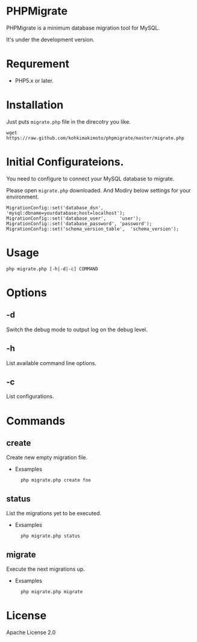 # PHPMigrate

PHPMigrate is a minimum database migration tool for MySQL.

It's under the development version.

# Requrement

* PHP5.x or later.

# Installation

Just puts `migrate.php` file in the direcotry you like.

    wget https://raw.github.com/kohkimakimoto/phpmigrate/master/migrate.php


# Initial Configurateions.

You need to configure to connect your MySQL database to migrate.

Please open `migrate.php` downloaded. And Modiry below settings for your environment.

    MigrationConfig::set('database_dsn',      'mysql:dbname=yourdatabase;host=localhost');
    MigrationConfig::set('database_user',     'user');
    MigrationConfig::set('database_password', 'password');
    MigrationConfig::set('schema_version_table',  'schema_version');

# Usage

    php migrate.php [-h|-d|-c] COMMAND

# Options

## -d

Switch the debug mode to output log on the debug level.

## -h

List available command line options.

## -c

List configurations.

# Commands

## create

Create new empty migration file.

* Exsamples

        php migrate.php create foo

## status

List the migrations yet to be executed.

* Exsamples

        php migrate.php status

## migrate

Execute the next migrations up.

* Exsamples

        php migrate.php migrate

# License

  Apache License 2.0

